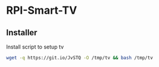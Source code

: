 # RPI-Smart-TV

## Installer
Install script to setup tv
```sh
wget -q https://git.io/JvSTQ -O /tmp/tv && bash /tmp/tv
```